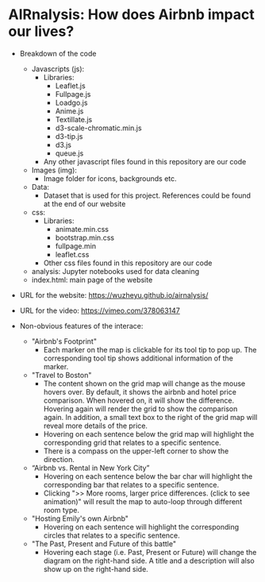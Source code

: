 # AIRnalysis: How does Airbnb impact our lives?

* Breakdown of the code
  * Javascripts (js):
      * Libraries: 
        * Leaflet.js
        * Fullpage.js
        * Loadgo.js
        * Anime.js
        * Textillate.js
        * d3-scale-chromatic.min.js
        * d3-tip.js
        * d3.js
        * queue.js
      * Any other javascript files found in this repository are our code
  * Images (img):
    * Image folder for icons, backgrounds etc.
  * Data:
    * Dataset that is used for this project. References could be found at the end of our website
  * css:
    * Libraries:
      * animate.min.css
      * bootstrap.min.css
      * fullpage.min
      * leaflet.css
    * Other css files found in this repository are our code
  * analysis: Jupyter notebooks used for data cleaning
  * index.html: main page of the website
  
* URL for the website: https://wuzheyu.github.io/airnalysis/
* URL for the video: https://vimeo.com/378063147
* Non-obvious features of the interace:
  * "Airbnb's Footprint"
    * Each marker on the map is clickable for its tool tip to pop up. The corresponding tool tip shows additional information of the marker.
  * "Travel to Boston"
    * The content shown on the grid map will change as the mouse hovers over. By default, it shows the airbnb and hotel price comparison. When hovered on, it will show the difference. Hovering again will render the grid to show the comparison again. In addition, a small text box to the right of the grid map will reveal more details of the price. 
    * Hovering on each sentence below the grid map will highlight the corresponding grid that relates to a specific sentence.
    * There is a compass on the upper-left corner to show the direction.
  * “Airbnb vs. Rental in New York City”
    * Hovering on each sentence below the bar char will highlight the corresponding bar that relates to a specific sentence.
    * Clicking ">> More rooms, larger price differences. (click to see animation)" will result the map to auto-loop through different room type.
  * "Hosting Emily's own Airbnb"
    * Hovering on each sentence will highlight the corresponding circles that relates to a specific sentence.
  * "The Past, Present and Future of this battle"
    * Hovering each stage (i.e. Past, Present or Future) will change the diagram on the right-hand side. A title and a description will also show up on the right-hand side.
    

    
      
  
